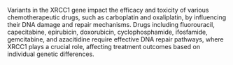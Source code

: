 Variants in the XRCC1 gene impact the efficacy and toxicity of various chemotherapeutic drugs, such as carboplatin and oxaliplatin, by influencing their DNA damage and repair mechanisms. Drugs including fluorouracil, capecitabine, epirubicin, doxorubicin, cyclophosphamide, ifosfamide, gemcitabine, and azacitidine require effective DNA repair pathways, where XRCC1 plays a crucial role, affecting treatment outcomes based on individual genetic differences.